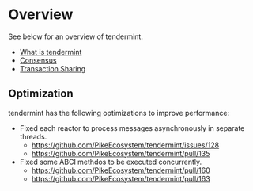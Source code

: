 # Overview

See below for an overview of tendermint.

- [What is tendermint](https://github.com/PikeEcosystem/tendermint/blob/main/docs/en/01-overview.md)
- [Consensus](https://github.com/PikeEcosystem/tendermint/blob/main/docs/en/02-consensus.md)
- [Transaction Sharing](https://github.com/PikeEcosystem/tendermint/blob/main/docs/en/03-tx-sharing.md)

## Optimization

tendermint has the following optimizations to improve performance:

- Fixed each reactor to process messages asynchronously in separate threads.
  - https://github.com/PikeEcosystem/tendermint/issues/128
  - https://github.com/PikeEcosystem/tendermint/pull/135
- Fixed some ABCI methdos to be executed concurrently.
  - https://github.com/PikeEcosystem/tendermint/pull/160
  - https://github.com/PikeEcosystem/tendermint/pull/163
